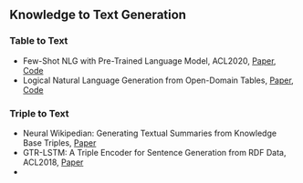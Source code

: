 ## Knowledge to Text Generation

### Table to Text
* Few-Shot NLG with Pre-Trained Language Model, ACL2020, [Paper](https://arxiv.org/abs/1904.09521), [Code](https://github.com/pvougiou/Neural-Wikipedian)
* Logical Natural Language Generation from Open-Domain Tables, [Paper](https://arxiv.org/abs/2004.10404), [Code](https://github.com/wenhuchen/LogicNLG)

### Triple to Text
* Neural Wikipedian: Generating Textual Summaries from Knowledge Base Triples, [Paper](https://arxiv.org/abs/1711.00155)
* GTR-LSTM: A Triple Encoder for Sentence Generation from RDF Data, ACL2018, [Paper](https://www.aclweb.org/anthology/P18-1151.pdf)
* 
